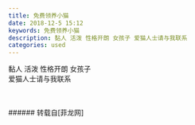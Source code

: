 ```yaml
---
title: 免费领养小猫
date: 2018-12-5 15:12
keywords: 免费领养小猫
description: 黏人 活泼 性格开朗 女孩子 爱猫人士请与我联系
categories: used
---
```

<td class="t_f" id="postmessage_2412788">

黏人 活泼 性格开朗 女孩子 <br/>
爱猫人士请与我联系<br/>
<img alt="" border="0" class="zoom" data-cf-modified-c07adb1b8435af96dd5b64a3-="" file="http://www.flw.ph/data/appbyme/upload/image/201812/05/22sIkadhNOTZ.jpg" id="aimg_OtN79" lazyloadthumb="1" onclick="" onmouseover="" src="http://www.flw.ph/data/appbyme/upload/image/201812/05/22sIkadhNOTZ.jpg"/><br/>
<br/>
<img alt="" border="0" class="zoom" data-cf-modified-c07adb1b8435af96dd5b64a3-="" file="http://www.flw.ph/data/appbyme/upload/image/201812/05/n3mb5Q6A4h5M.jpg" id="aimg_qaaAa" lazyloadthumb="1" onclick="" onmouseover="" src="http://www.flw.ph/data/appbyme/upload/image/201812/05/n3mb5Q6A4h5M.jpg"/><br/>
<br/>
</td>
###### 转载自[菲龙网]